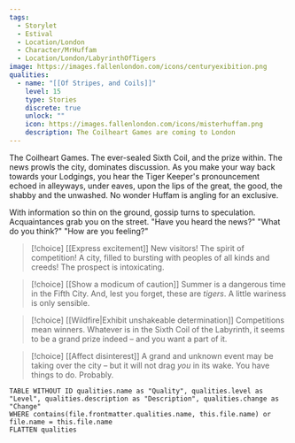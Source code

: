 ```yaml
---
tags:
  - Storylet
  - Estival
  - Location/London
  - Character/MrHuffam
  - Location/London/LabyrinthOfTigers
image: https://images.fallenlondon.com/icons/centuryexibition.png
qualities:
  - name: "[[Of Stripes, and Coils]]"
    level: 15
    type: Stories
    discrete: true
    unlock: ""
    icon: https://images.fallenlondon.com/icons/misterhuffam.png
    description: The Coilheart Games are coming to London
---
```


The Coilheart Games. The ever-sealed Sixth Coil, and the prize within. The news prowls the city, dominates discussion. As you make your way back towards your Lodgings, you hear the Tiger Keeper's pronouncement echoed in alleyways, under eaves, upon the lips of the great, the good, the shabby and the unwashed. No wonder Huffam is angling for an exclusive.

With information so thin on the ground, gossip turns to speculation. Acquaintances grab you on the street. "Have you heard the news?" "What do you think?" "How are you feeling?"

> [!choice] [[Express excitement]]
> New visitors! The spirit of competition! A city, filled to bursting with peoples of all kinds and creeds! The prospect is intoxicating.

> [!choice] [[Show a modicum of caution]]
> Summer is a dangerous time in the Fifth City. And, lest you forget, these are _tigers_. A little wariness is only sensible.

> [!choice] [[Wildfire|Exhibit unshakeable determination]]
> Competitions mean winners. Whatever is in the Sixth Coil of the Labyrinth, it seems to be a grand prize indeed – and you want a part of it.

> [!choice] [[Affect disinterest]]
> A grand and unknown event may be taking over the city – but it will not drag _you_ in its wake. You have things to do. Probably.












```dataview
TABLE WITHOUT ID qualities.name as "Quality", qualities.level as "Level", qualities.description as "Description", qualities.change as "Change"  
WHERE contains(file.frontmatter.qualities.name, this.file.name) or file.name = this.file.name 
FLATTEN qualities
```